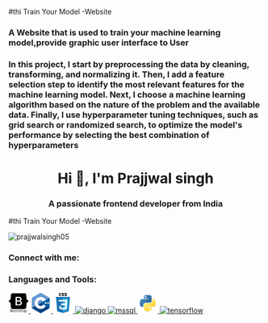 #thi Train Your Model -Website
### A Website that is used to train your machine learning model,provide graphic user interface to User
### In this project, I start by preprocessing the data by cleaning, transforming, and normalizing it. Then, I add a feature selection step to identify the most relevant features for the machine learning model. Next, I choose a machine learning algorithm based on the nature of the problem and the available data. Finally, I use hyperparameter tuning techniques, such as grid search or randomized search, to optimize the model's performance by selecting the best combination of hyperparameters

<h1 align="center">Hi 👋, I'm Prajjwal singh</h1>
<h3 align="center">A passionate frontend developer from India</h3>
<img align="right" width="400"   src="">
#thi Train Your Model -Website
<p align="left"> <img src="https://komarev.com/ghpvc/?username=prajjwalsingh05&label=Profile%20views&color=0e75b6&style=flat" alt="prajjwalsingh05" /> </p>

<h3 align="left">Connect with me:</h3>
<p align="left">
</p>

<h3 align="left">Languages and Tools:</h3>
<p align="left"> <a href="https://getbootstrap.com" target="_blank" rel="noreferrer"> <img src="https://raw.githubusercontent.com/devicons/devicon/master/icons/bootstrap/bootstrap-plain-wordmark.svg" alt="bootstrap" width="40" height="40"/> </a> <a href="https://www.w3schools.com/cpp/" target="_blank" rel="noreferrer"> <img src="https://raw.githubusercontent.com/devicons/devicon/master/icons/cplusplus/cplusplus-original.svg" alt="cplusplus" width="40" height="40"/> </a> <a href="https://www.w3schools.com/css/" target="_blank" rel="noreferrer"> <img src="https://raw.githubusercontent.com/devicons/devicon/master/icons/css3/css3-original-wordmark.svg" alt="css3" width="40" height="40"/> </a> <a href="https://www.djangoproject.com/" target="_blank" rel="noreferrer"> <img src="https://cdn.worldvectorlogo.com/logos/django.svg" alt="django" width="40" height="40"/> </a> <a href="https://www.microsoft.com/en-us/sql-server" target="_blank" rel="noreferrer"> <img src="https://www.svgrepo.com/show/303229/microsoft-sql-server-logo.svg" alt="mssql" width="40" height="40"/> </a> <a href="https://www.python.org" target="_blank" rel="noreferrer"> <img src="https://raw.githubusercontent.com/devicons/devicon/master/icons/python/python-original.svg" alt="python" width="40" height="40"/> </a> <a href="https://www.tensorflow.org" target="_blank" rel="noreferrer"> <img src="https://www.vectorlogo.zone/logos/tensorflow/tensorflow-icon.svg" alt="tensorflow" width="40" height="40"/> </a> </p>
